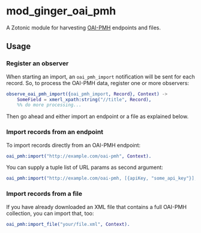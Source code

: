 mod_ginger_oai_pmh
==================

A Zotonic module for harvesting [OAI-PMH](http://www.openarchives.org/pmh/) endpoints 
and files.

Usage
-----

### Register an observer

When starting an import, an `oai_pmh_import` notification will be sent for each 
record. So, to process the OAI-PMH data, register one or more observers:
 
```erlang
observe_oai_pmh_import({oai_pmh_import, Record}, Context) ->
    SomeField = xmerl_xpath:string("//title", Record),
    %% do more processing...
```

Then go ahead and either import an endpoint or a file as explained below.

### Import records from an endpoint

To import records directly from an OAI-PMH endpoint:

```erlang
oai_pmh:import("http://example.com/oai-pmh", Context).
```

You can supply a tuple list of URL params as second argument:

```erlang
oai_pmh:import("http://example.com/oai-pmh, [{apiKey, "some_api_key"}], Context).
```

### Import records from a file

If you have already downloaded an XML file that contains a full OAI-PMH 
collection, you can import that, too:

```erlang
oai_pmh:import_file("your/file.xml", Context).
```
